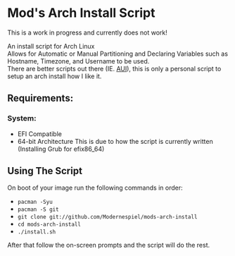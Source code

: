 # Mod's Arch Install Script
<p>This is a work in progress and currently does not work!</p>

<p>An install script for Arch Linux <br>
Allows for Automatic or Manual Partitioning and Declaring Variables such as Hostname, Timezone, and Username to be used. <br>
  There are better scripts out there (IE. <a href=https://github.com/helmuthdu/aui>AUI</a>), this is only a personal script to setup an arch install how I like it.
</p>

## Requirements:
### System:
- EFI Compatible
- 64-bit Architecture 
This is due to how the script is currently written (Installing Grub for efix86_64)


## Using The Script
<p>On boot of your image run the following commands in order:</p>

- `pacman -Syu`
- `pacman -S git`
- `git clone git://github.com/Modernespiel/mods-arch-install`
- `cd mods-arch-install`
- `./install.sh`

<p>After that follow the on-screen prompts and the script will do the rest.</p>
